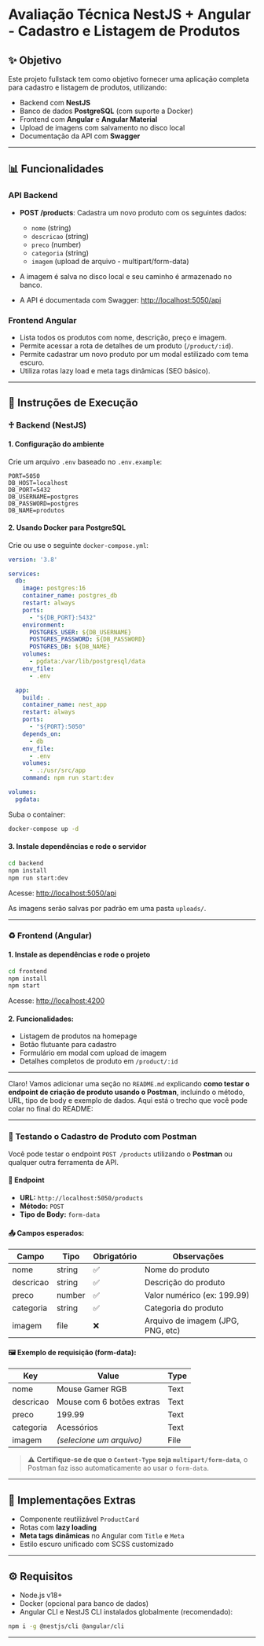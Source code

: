 # Avaliação Técnica NestJS + Angular - Cadastro e Listagem de Produtos

## ✨ Objetivo

Este projeto fullstack tem como objetivo fornecer uma aplicação completa para cadastro e listagem de produtos, utilizando:

* Backend com **NestJS**
* Banco de dados **PostgreSQL** (com suporte a Docker)
* Frontend com **Angular** e **Angular Material**
* Upload de imagens com salvamento no disco local
* Documentação da API com **Swagger**

---

## 📊 Funcionalidades

### API Backend

* **POST /products**: Cadastra um novo produto com os seguintes dados:

  * `nome` (string)
  * `descricao` (string)
  * `preco` (number)
  * `categoria` (string)
  * `imagem` (upload de arquivo - multipart/form-data)

* A imagem é salva no disco local e seu caminho é armazenado no banco.

* A API é documentada com Swagger: [http://localhost:5050/api](http://localhost:5050/api)

### Frontend Angular

* Lista todos os produtos com nome, descrição, preço e imagem.
* Permite acessar a rota de detalhes de um produto (`/product/:id`).
* Permite cadastrar um novo produto por um modal estilizado com tema escuro.
* Utiliza rotas lazy load e meta tags dinâmicas (SEO básico).

---

## 🚀 Instruções de Execução

### ♰ Backend (NestJS)

#### 1. Configuração do ambiente

Crie um arquivo `.env` baseado no `.env.example`:

```env
PORT=5050
DB_HOST=localhost
DB_PORT=5432
DB_USERNAME=postgres
DB_PASSWORD=postgres
DB_NAME=produtos
```

#### 2. Usando Docker para PostgreSQL

Crie ou use o seguinte `docker-compose.yml`:

```yaml
version: '3.8'

services:
  db:
    image: postgres:16
    container_name: postgres_db
    restart: always
    ports:
      - "${DB_PORT}:5432"
    environment:
      POSTGRES_USER: ${DB_USERNAME}
      POSTGRES_PASSWORD: ${DB_PASSWORD}
      POSTGRES_DB: ${DB_NAME}
    volumes:
      - pgdata:/var/lib/postgresql/data
    env_file:
      - .env

  app:
    build: .
    container_name: nest_app
    restart: always
    ports:
      - "${PORT}:5050"
    depends_on:
      - db
    env_file:
      - .env
    volumes:
      - .:/usr/src/app
    command: npm run start:dev

volumes:
  pgdata:
```

Suba o container:

```bash
docker-compose up -d
```

#### 3. Instale dependências e rode o servidor

```bash
cd backend
npm install
npm run start:dev
```

Acesse: [http://localhost:5050/api](http://localhost:5050/api)

As imagens serão salvas por padrão em uma pasta `uploads/`.

---

### ♻ Frontend (Angular)

#### 1. Instale as dependências e rode o projeto

```bash
cd frontend
npm install
npm start
```

Acesse: [http://localhost:4200](http://localhost:4200)

#### 2. Funcionalidades:

* Listagem de produtos na homepage
* Botão flutuante para cadastro
* Formulário em modal com upload de imagem
* Detalhes completos de produto em `/product/:id`

---

Claro! Vamos adicionar uma seção no `README.md` explicando **como testar o endpoint de criação de produto usando o Postman**, incluindo o método, URL, tipo de body e exemplo de dados. Aqui está o trecho que você pode colar no final do README:

---

### 🧪 Testando o Cadastro de Produto com Postman

Você pode testar o endpoint `POST /products` utilizando o **Postman** ou qualquer outra ferramenta de API.

#### 📮 Endpoint

* **URL:** `http://localhost:5050/products`
* **Método:** `POST`
* **Tipo de Body:** `form-data`

#### 📤 Campos esperados:

| Campo     | Tipo   | Obrigatório | Observações                       |
| --------- | ------ | ----------- | --------------------------------- |
| nome      | string | ✅           | Nome do produto                   |
| descricao | string | ✅           | Descrição do produto              |
| preco     | number | ✅           | Valor numérico (ex: 199.99)       |
| categoria | string | ✅           | Categoria do produto              |
| imagem    | file   | ❌           | Arquivo de imagem (JPG, PNG, etc) |

#### 🖼 Exemplo de requisição (form-data):

| Key       | Value                     | Type |
| --------- | ------------------------- | ---- |
| nome      | Mouse Gamer RGB           | Text |
| descricao | Mouse com 6 botões extras | Text |
| preco     | 199.99                    | Text |
| categoria | Acessórios                | Text |
| imagem    | *(selecione um arquivo)*  | File |

> ⚠️ **Certifique-se de que o `Content-Type` seja `multipart/form-data`**, o Postman faz isso automaticamente ao usar o `form-data`.

---

## 📌 Implementações Extras

* Componente reutilizável `ProductCard`
* Rotas com **lazy loading**
* **Meta tags dinâmicas** no Angular com `Title` e `Meta`
* Estilo escuro unificado com SCSS customizado


---

## ⚙ Requisitos

* Node.js v18+
* Docker (opcional para banco de dados)
* Angular CLI e NestJS CLI instalados globalmente (recomendado):

```bash
npm i -g @nestjs/cli @angular/cli
```

---
